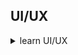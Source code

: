 ## UI/UX
<details>
<summary>learn UI/UX</summary>

- [Laws of UX](https://lawsofux.com/)

</details>

